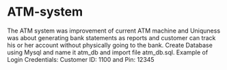 # ATM-system
The ATM system was improvement of current ATM machine and Uniquness was about generating bank statements as reports and customer can track his or her account without physically going to the bank.
Create Database using Mysql and name it atm_db and import file atm_db.sql. Example of Login Credentials: Customer ID: 1100 and Pin: 12345

